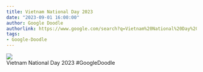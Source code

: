 ```yaml
---
title: Vietnam National Day 2023
date: "2023-09-01 16:00:00"
author: Google Doodle
authorlink: https://www.google.com/search?q=Vietnam%20National%20Day%202023
tags:
- Google-Doodle
---
```

<img src="https://www.google.com/logos/doodles/2023/vietnam-national-day-2023-6753651837110080.3-l.png" referrerpolicy="no-referrer"><br>Vietnam National Day 2023 #GoogleDoodle